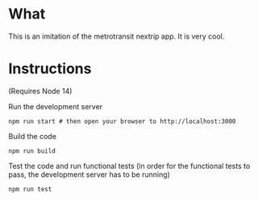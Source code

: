 # What

This is an imitation of the metrotransit nextrip app. It is very cool.

# Instructions

(Requires Node 14)

Run the development server
```
npm run start # then open your browser to http://localhost:3000
```

Build the code
```
npm run build
```

Test the code and run functional tests (in order for the functional tests to pass, the development server has to be running)
```
npm run test
```
